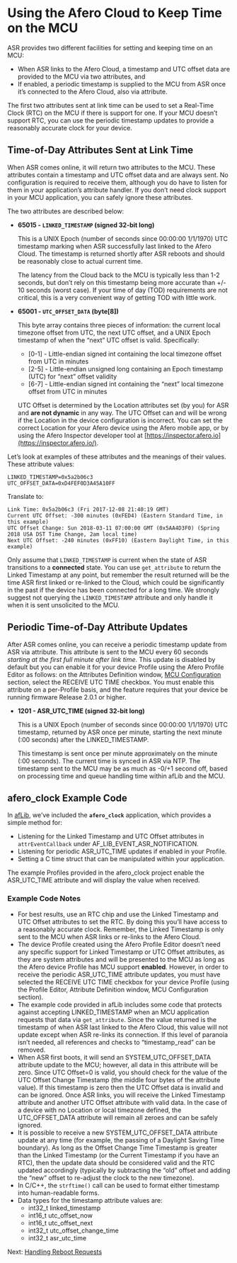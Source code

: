 # Using the Afero Cloud to Keep Time on the MCU

ASR provides two different facilities for setting and keeping time on an MCU:

- When ASR links to the Afero Cloud, a timestamp and UTC offset data are provided to the MCU via two attributes, and
- If enabled, a periodic timestamp is supplied to the MCU from ASR once it’s connected to the Afero Cloud, also via attribute.

The first two attributes sent at link time can be used to set a Real-Time Clock (RTC) on the MCU if there is support for one. If your MCU doesn’t support RTC, you can use the periodic timestamp updates to provide a reasonably accurate clock for your device.

## Time-of-Day Attributes Sent at Link Time

When ASR comes online, it will return two attributes to the MCU. These attributes contain a timestamp and UTC offset data and are always sent. No configuration is required to receive them, although you do have to listen for them in your application’s attribute handler. If you don’t need clock support in your MCU application, you can safely ignore these attributes.

The two attributes are described below:

- **65015 - `LINKED_TIMESTAMP` (signed 32-bit long)**

  This is a UNIX Epoch (number of seconds since 00:00:00 1/1/1970) UTC timestamp marking when ASR successfully last linked to the Afero Cloud. The timestamp is returned shortly after ASR reboots and should be reasonably close to actual current time.

  The latency from the Cloud back to the MCU is typically less than 1-2 seconds, but don’t rely on this timestamp being more accurate than +/- 10 seconds (worst case). If your time of day (TOD) requirements are not critical, this is a very convenient way of getting TOD with little work.

- **65001 - `UTC_OFFSET_DATA` (byte[8])**

  This byte array contains three pieces of information: the current local timezone offset from UTC, the next UTC offset, and a UNIX Epoch timestamp of when the “next” UTC offset is valid. Specifically:

  - [0-1] - Little-endian signed int containing the local timezone offset from UTC in minutes
  - [2-5] - Little-endian unsigned long containing an Epoch timestamp (UTC) for “next” offset validity
  - [6-7] - Little-endian signed int containing the “next” local timezone offset from UTC in minutes

  UTC Offset is determined by the Location attributes set (by you) for ASR and **are not dynamic** in any way. The UTC Offset can and will be wrong if the Location in the device configuration is incorrect. You can set the correct Location for your Afero device using the Afero mobile app, or by using the Afero Inspector developer tool at [https://inspector.afero.io](https://inspector.afero.io/).

  

Let’s look at examples of these attributes and the meanings of their values. These attribute values:

```
LINKED_TIMESTAMP=0x5a2b06c3
UTC_OFFSET_DATA=0xD4FEF0D3A45A10FF
```

Translate to:

```
Link Time: 0x5a2b06c3 (Fri 2017-12-08 21:40:19 GMT)
Current UTC Offset: -300 minutes (0xFED4) (Eastern Standard Time, in this example)
UTC Offset Change: Sun 2018-03-11 07:00:00 GMT (0x5AA4D3F0) (Spring 2018 USA DST Time Change, 2am local time)
Next UTC Offset: -240 minutes (0xFF10) (Eastern Daylight Time, in this example)
```

Only assume that `LINKED_TIMESTAMP` is current when the state of ASR transitions to a **connected** state. You can use `get_attribute` to return the Linked Timestamp at any point, but remember the result returned will be the time ASR first linked or re-linked to the Cloud, which could be significantly in the past if the device has been connected for a long time. We strongly suggest not querying the `LINKED_TIMESTAMP` attribute and only handle it when it is sent unsolicited to the MCU.

## Periodic Time-of-Day Attribute Updates

After ASR comes online, you can receive a periodic timestamp update from ASR via attribute. This attribute is sent to the MCU every 60 seconds *starting at the first full minute after link time*. This update is disabled by default but you can enable it for your device Profile using the Afero Profile Editor as follows: on the Attributes Definition window, [MCU Configuration](../AttrDef#ConfigMCU) section, select the RECEIVE UTC TIME checkbox. You must enable this attribute on a per-Profile basis, and the feature requires that your device be running firmware Release 2.0.1 or higher.

- **1201 - ASR_UTC_TIME (signed 32-bit long)**

  This is a UNIX Epoch (number of seconds since 00:00:00 1/1/1970) UTC timestamp, returned by ASR once per minute, starting the next minute (:00 seconds) after the LINKED_TIMESTAMP.

  This timestamp is sent once per minute approximately on the minute (:00 seconds). The current time is synced in ASR via NTP. The timestamp sent to the MCU may be as much as -0/+1 second off, based on processing time and queue handling time within afLib and the MCU.

## afero_clock Example Code

In [afLib](http://github.com/aferodeveloper/afLib), we’ve included the **`afero_clock`** application, which provides a simple method for:

- Listening for the Linked Timestamp and UTC Offset attributes in `attrEventCallback` under AF_LIB_EVENT_ASR_NOTIFICATION.
- Listening for periodic ASR_UTC_TIME updates if enabled in your Profile.
- Setting a C time struct that can be manipulated within your application.

The example Profiles provided in the afero_clock project enable the ASR_UTC_TIME attribute and will display the value when received.

### Example Code Notes

- For best results, use an RTC chip and use the Linked Timestamp and UTC Offset attributes to set the RTC. By doing this you’ll have access to a reasonably accurate clock. Remember, the Linked Timestamp is only sent to the MCU when ASR links or re-links to the Afero Cloud.
- The device Profile created using the Afero Profile Editor doesn’t need any specific support for Linked Timestamp or UTC Offset attributes, as they are system attributes and will be presented to the MCU as long as the Afero device Profile has MCU support **enabled**. However, in order to receive the periodic ASR_UTC_TIME attribute updates, you must have selected the RECEIVE UTC TIME checkbox for your device Profile (using the Profile Editor, Attribute Definition window, MCU Configuration section).
- The example code provided in afLib includes some code that protects against accepting LINKED_TIMESTAMP when an MCU application requests that data via `get_attribute`. Since the value returned is the timestamp of when ASR last linked to the Afero Cloud, this value will not update except when ASR re-links its connection. If this level of paranoia isn’t needed, all references and checks to “timestamp_read” can be removed.
- When ASR first boots, it will send an SYSTEM_UTC_OFFSET_DATA attribute update to the MCU; however, all data in this attribute will be zero. Since UTC Offset=0 is valid, you should check for the value of the UTC Offset Change Timestamp (the middle four bytes of the attribute value). If this timestamp is zero then the UTC Offset data is invalid and can be ignored. Once ASR links, you will receive the Linked Timestamp attribute and another UTC Offset attribute with valid data. In the case of a device with no Location or local timezone defined, the UTC_OFFSET_DATA attribute will remain all zeroes and can be safely ignored.
- It is possible to receive a new SYSTEM_UTC_OFFSET_DATA attribute update at any time (for example, the passing of a Daylight Saving Time boundary). As long as the Offset Change Time Timestamp is greater than the Linked Timestamp (or the Current Timestamp if you have an RTC), then the update data should be considered valid and the RTC updated accordingly (typically by subtracting the “old” offset and adding the “new” offset to re-adjust the clock to the new timezone).
- In C/C++, the `strftime()` call can be used to format either timestamp into human-readable forms.
- Data types for the timestamp attribute values are:
  - int32_t linked_timestamp
  - int16_t utc_offset_now
  - int16_t utc_offset_next
  - int32_t utc_offset_change_time
  - int32_t asr_utc_time

 Next: [Handling Reboot Requests](../RebootRequests)